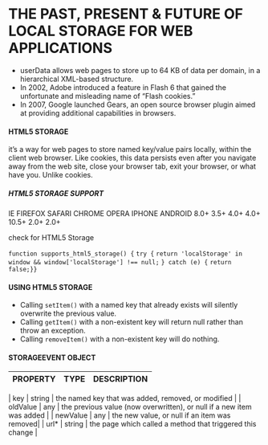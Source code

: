 # THE PAST, PRESENT & FUTURE OF LOCAL STORAGE FOR WEB APPLICATIONS

- userData allows web pages to store up to 64 KB of data per domain, in a hierarchical XML-based structure.
- In 2002, Adobe introduced a feature in Flash 6 that gained the unfortunate and misleading name of “Flash cookies.” 
- In 2007, Google launched Gears, an open source browser plugin aimed at providing additional capabilities in browsers.

#### HTML5 STORAGE
it’s a way for web pages to store named key/value pairs locally, within the client web browser. Like cookies, this data persists even after you navigate away from the web site, close your browser tab, exit your browser, or what have you. Unlike cookies.

##### HTML5 STORAGE SUPPORT
IE	FIREFOX	SAFARI	CHROME	OPERA	IPHONE	ANDROID
8.0+	3.5+	4.0+	4.0+	10.5+	2.0+	2.0+

check for HTML5 Storage

`function supports_html5_storage() {`
    `try {`
        `return 'localStorage' in window && window['localStorage'] !== null;`
        `} catch (e) {`
            `return false;}}`

#### USING HTML5 STORAGE
- Calling `setItem()` with a named key that already exists will silently overwrite the previous value. 
- Calling `getItem()` with a non-existent key will return null rather than throw an exception.
- Calling `removeItem()` with a non-existent key will do nothing.

#### STORAGEEVENT OBJECT

| PROPERTY |	TYPE |	DESCRIPTION |
| ------------- | ------------- | ------------- |

| key |	string | the named key that was added, removed, or modified |
| oldValue | any | the previous value (now overwritten), or null if a new item was added |
| newValue | any | the new value, or null if an item was removed|
| url* | string | the page which called a method that triggered this change |